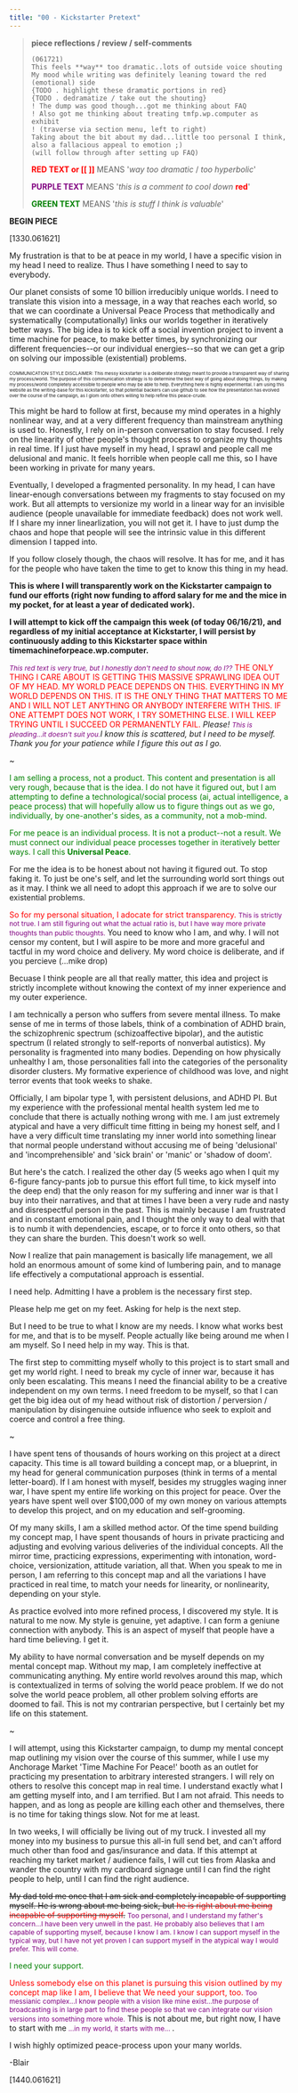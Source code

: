 ```yaml
---
title: "00 - Kickstarter Pretext"
---
```




> **piece reflections / review / self-comments**
> ```none
> (061721)
> This feels **way** too dramatic..lots of outside voice shouting
> My mood while writing was definitely leaning toward the red (emotional) side
> {TODO . highlight these dramatic portions in red}
> {TODO . dedramatize / take out the shouting}
> ! The dump was good though...got me thinking about FAQ
> ! Also got me thinking about treating tmfp.wp.computer as exhibit
> ! (traverse via section menu, left to right)
> Taking about the bit about my dad...little too personal I think, also a fallacious appeal to emotion ;)
> (will follow through after setting up FAQ)
> ```
> <span style="color:red">**RED TEXT or [[ ]]**</span> MEANS '_way too dramatic_ / _too hyperbolic_'
>
> <span style="color:purple">**PURPLE TEXT**</span> MEANS '_this is a comment to cool down_ <span style="color:red">**red**</span>'
>
> <span style="color:green">**GREEN TEXT**</span> MEANS '_this is stuff I think is valuable_'




**BEGIN PIECE**

[1330.061621]

My frustration is that to be at peace in my world, I have a specific vision in my head I need to realize. Thus I have something I need to say to everybody.

Our planet consists of some 10 billion irreducibly unique worlds. I need to translate this vision into a message, in a way that reaches each world, so that we can coordinate a Universal Peace Process that methodically and systematically (computationally) links our worlds together in iteratively better ways. The big idea is to kick off a social invention project to invent a time machine for peace, to make better times, by synchronizing our different frequencies--or our individual energies--so that we can get a grip on solving our impossible (existential) problems.

<p style="font-size:8px;">COMMUNICATION STYLE DISCLAIMER: This messy kickstarter is a deliberate strategy meant to provide a transparent way of sharing my process/world. The purpose of this communication strategy is to determine the best way of going about doing things, by making my process/world completely accessible to people who may be able to help. Everything here is highly experimental. I am using this website as the writing-base for this kickstarter, so that potential backers can use github to see how the presentation has evolved over the course of the campaign, as I glom onto others willing to help refine this peace-crude.<p>

This might be hard to follow at first, because my mind operates in a highly nonlinear way, and at a very different frequency than mainstream anything is used to. Honestly, I rely on in-person conversation to stay focused. I rely on the linearity of other people's thought process to organize my thoughts in real time. If I just have myself in my head, I sprawl and people call me delusional and manic. It feels horrible when people call me this, so I have been working in private for many years.

Eventually, I developed a fragmented personality. In my head, I can have linear-enough conversations between my fragments to stay focused on my work. But all attempts to versionize my world in a linear way for an invisible audience (people unavailable for immediate feedback) does not work well. If I share my inner linearlization, you will not get it. I have to just dump the chaos and hope that people will see the intrinsic value in this different dimension I tapped into.

If you follow closely though, the chaos will resolve. It has for me, and it has for the people who have taken the time to get to know this thing in my head.

**This is where I will transparently work on the Kickstarter campaign to fund our efforts (right now funding to afford salary for me and the mice in my pocket, for at least a year of dedicated work).**

**I will attempt to kick off the campaign this week (of today 06/16/21), and regardless of my initial acceptance at Kickstarter, I will persist by continuously adding to this Kickstarter space within timemachineforpeace.wp.computer.**

<span style="color:purple;font-size:12px">_This red text is very true, but I honestly don't need to shout now, do I??_</span>
<span style="color:red">THE ONLY THING I CARE ABOUT IS GETTING THIS MASSIVE SPRAWLING IDEA OUT OF MY HEAD. MY WORLD PEACE DEPENDS ON THIS. EVERYTHING IN MY WORLD DEPENDS ON THIS. IT IS THE ONLY THING THAT MATTERS TO ME AND I WILL NOT LET ANYTHING OR ANYBODY INTERFERE WITH THIS. IF ONE ATTEMPT DOES NOT WORK, I TRY SOMETHING ELSE. I WILL KEEP TRYING UNTIL I SUCCEED OR PERMANENTLY FAIL.</span> _Please! <span style="color:purple;font-size:12px">_This is pleading...it doesn't suit you._</span>I know this is scattered, but I need to be myself. Thank you for your patience while I figure this out as I go._

~

<span style="color:green">I am selling a process, not a product. This content and presentation is all very rough, because that is the idea. I do not have it figured out, but I am attempting to define a technological/social process (ai, actual intelligence, a peace process) that will hopefully allow us to figure things out as we go, individually, by one-another's sides, as a community, not a mob-mind.</span>

<span style="color:green">For me peace is an individual process. It is not a product--not a result. We must connect our individual peace processes together in iteratively better ways. I call this **Universal Peace**.</span>

For me the idea is to be honest about not having it figured out. To stop faking it. To just be one's self, and let the surrounding world sort things out as it may. I think we all need to adopt this approach if we are to solve our existential problems.

<span style="color:red">So for my personal situation, I adocate for strict transparency.</span> <span style="color:purple;font-size:12px">This is strictly not true. I am still figuring out what the actual ratio is, but I have way more private thoughts than public thoughts.</span> You need to know who I am, and why. I will not censor my content, but I will aspire to be more and more graceful and tactful in my word choice and delivery. My word choice is deliberate, and if you percieve (...mike drop)

Becuase I think people are all that really matter, this idea and project is strictly incomplete without knowing the context of my inner experience and my outer experience.

I am technically a person who suffers from severe mental illness. To make sense of me in terms of those labels, think of a combination of ADHD brain, the schizophrenic spectrum (schizoaffective bipolar), and the autistic spectrum (I related strongly to self-reports of nonverbal autistics). My personality is fragmented into many bodies. Depending on how physically unhealthy I am, those personalities fall into the categories of the personality disorder clusters. My formative experience of childhood was love, and night terror events that took weeks to shake.

Officially, I am bipolar type 1, with persistent delusions, and ADHD PI. But my experience with the professional mental health system led me to conclude that there is actually nothing wrong with me. I am just extremely atypical and have a very difficult time fitting in being my honest self, and I have a very difficult time translating my inner world into something linear that normal people understand without accusing me of being 'delusional' and 'incomprehensible' and 'sick brain' or 'manic' or 'shadow of doom'.

But here's the catch. I realized the other day (5 weeks ago when I quit my 6-figure fancy-pants job to pursue this effort full time, to kick myself into the deep end) that the only reason for my suffering and inner war is that I buy into their narratives, and that at times I have been a very rude and nasty and disrespectful person in the past. This is mainly because I am frustrated and in constant emotional pain, and I thought the only way to deal with that is to numb it with dependencies, escape, or to force it onto others, so that they can share the burden. This doesn't work so well.

Now I realize that pain management is basically life management, we all hold an enormous amount of some kind of lumbering pain, and to manage life effectively a computational approach is essential.

I need help. Admitting I have a problem is the necessary first step.

Please help me get on my feet. Asking for help is the next step.

But I need to be true to what I know are my needs. I know what works best for me, and that is to be myself. People actually like being around me when I am myself. So I need help in my way. This is that.

The first step to committing myself wholly to this project is to start small and get my world right. I need to break my cycle of inner war, because it has only been escalating. This means I need the financial ability to be a creative independent on my own terms. I need freedom to be myself, so that I can get the big idea out of my head without risk of distortion / perversion / manipulation by disingenuine outside influence who seek to exploit and coerce and control a free thing.

~

I have spent tens of thousands of hours working on this project at a direct capacity. This time is all toward building a concept map, or a blueprint, in my head for general communication purposes (think in terms of a mental letter-board). If I am honest with myself, besides my struggles waging inner war, I have spent my entire life working on this project for peace. Over the years have spent well over $100,000 of my own money on various attempts to develop this project, and on my education and self-grooming.

Of my many skills, I am a skilled method actor. Of the time spend building my concept map, I have spent thousands of hours in private practicing and adjusting and evolving various deliveries of the individual concepts. All the mirror time, practicing expressions, experimenting with intonation, word-choice, versionization, attitude variation, all that. When you speak to me in person, I am referring to this concept map and all the variations I have practiced in real time, to match your needs for linearity, or nonlinearity, depending on your style.

As practice evolved into more refined process, I discovered my style. It is natural to me now. My style is genuine, yet adaptive. I can form a geniune connection with anybody. This is an aspect of myself that people have a hard time believing. I get it.

My ability to have normal conversation and be myself depends on my mental concept map. Without my map, I am completely ineffective at communicating anything. My entire world revolves around this map, which is contextualized in terms of solving the world peace problem. If we do not solve the world peace problem, all other problem solving efforts are doomed to fail. This is not my contrarian perspective, but I certainly bet my life on this statement.

~

I will attempt, using this Kickstarter campaign, to dump my mental concept map outlining my vision over the course of this summer, while I use my Anchorage Market 'Time Machine For Peace!' booth as an outlet for practicing my presentation to arbitrary interested strangers. I will rely on others to resolve this concept map in real time. I understand exactly what I am getting myself into, and I am terrified. But I am not afraid. This needs to happen, and as long as people are killing each other and themselves, there is no time for taking things slow. Not for me at least.

In two weeks, I will officially be living out of my truck. I invested all my money into my business to pursue this all-in full send bet, and can't afford much other than food and gas/insurance and data. If this attempt at reaching my tarket market / audience fails, I will cut ties from Alaska and wander the country with my cardboard signage until I can find the right people to help, until I can find the right audience.

~~My dad told me once that I am sick and completely incapable of supporting myself. He is wrong about me being sick, but <span style="color:red">he is right about me being incapable of supporting myself</span>.~~  <span style="color:purple;font-size:12px">Too personal, and I understand my father's concern...I have been very unwell in the past. He probably also believes that I am capable of supporting myself, because I know I am. I know I can support myself in the typical way, but I have not yet proven I can support myself in the atypical way I would prefer. This will come.</span>

<span style="color:green">I need your support.</span>

<span style="color:red">Unless somebody else on this planet is pursuing this vision outlined by my concept map like I am, I believe that We need your support, too.</span><span style="color:purple;font-size:12px"> Too messianic complex...I know people with a vision like mine exist...the purpose of broadcasting is in large part to find these people so that we can integrate our vision versions into something more whole.</span> This is not about me, but right now, I have to start with me<span style="color:purple;font-size:12px"> ...in my world, it starts with me... </span>.

I wish highly optimized peace-process upon your many worlds.

-Blair

[1440.061621]
